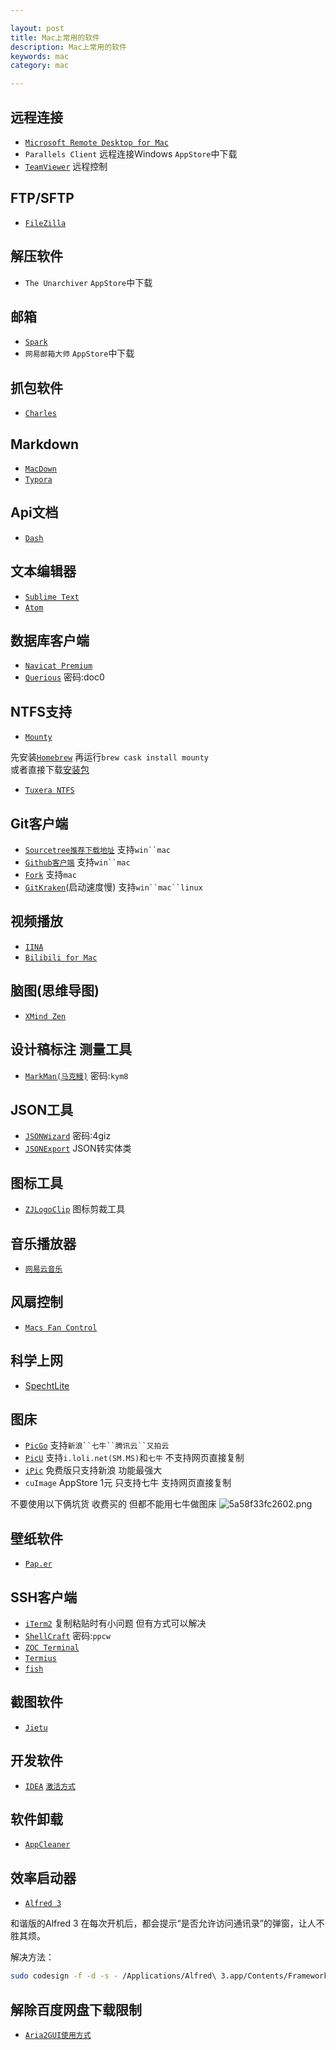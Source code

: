 ```yaml
---

layout: post
title: Mac上常用的软件
description: Mac上常用的软件
keywords: mac
category: mac

---
```


## 远程连接

+ [`Microsoft Remote Desktop for Mac`](https://rink.hockeyapp.net/apps/5e0c144289a51fca2d3bfa39ce7f2b06/)
+ `Parallels Client` 远程连接Windows `AppStore`中下载
+ [`TeamViewer`](https://www.teamviewer.com/zhCN/) 远程控制

## FTP/SFTP

+ [`FileZilla`](https://www.filezilla.cn/)

## 解压软件

+ `The Unarchiver` `AppStore`中下载

## 邮箱

+ [`Spark`](https://itunes.apple.com/app/id1176895641?mt=12)
+ `网易邮箱大师` `AppStore`中下载

## 抓包软件

+ [`Charles`](https://pan.baidu.com/s/1nvNLjCl)

## Markdown

+ [`MacDown`](http://macdown.uranusjr.com/)
+ [`Typora`](https://www.typora.io/)

## Api文档

+ [`Dash`](https://pan.baidu.com/s/1i5fTVbJ)

## 文本编辑器

+ [`Sublime Text`](https://pan.baidu.com/s/1c2EAdm4)
+ [`Atom`](https://atom.io/)

## 数据库客户端

+ [`Navicat Premium`](https://pan.baidu.com/s/1qYTeFta)
+ [`Querious`](https://pan.baidu.com/s/1smhJSbr)  密码:doc0


## NTFS支持

+ [`Mounty`](http://enjoygineering.com/mounty/)   

 先安装[`Homebrew`](http://brew.sh/)  再运行`brew cask install mounty`  
 或者直接下载[安装包](http://enjoygineering.com/mounty/releases/Mounty.dmg)

+ [`Tuxera NTFS`](http://pan.baidu.com/s/1eS2vXyM)

## Git客户端

+ [`Sourcetree`](https://www.sourcetreeapp.com/)[`推荐下载地址`](https://pan.baidu.com/s/1c1ILmfA) 支持`win``mac`
+ [`Github客户端`](https://desktop.github.com) 支持`win``mac`
+ [`Fork`](https://git-fork.com/) 支持`mac`
+ [`GitKraken`](https://www.gitkraken.com/download)(启动速度慢) 支持`win``mac``linux`


## 视频播放

+ [`IINA`](https://lhc70000.github.io/iina/) 
+ [`Bilibili for Mac`](http://bilimac.eqoe.cn/)

## 脑图(思维导图)

+ [`XMind Zen`](https://www.xmind.cn/zen/) 


## 设计稿标注 测量工具

+ [`MarkMan(马克鳗)`](https://pan.baidu.com/s/1dE9pKBZ)  密码:`kym8`

## JSON工具

+ [`JSONWizard`](https://pan.baidu.com/s/1o9besqu)  密码:4giz
+ [`JSONExport`](https://github.com/psvmc/JSONExport) JSON转实体类

## 图标工具

+ [`ZJLogoClip`](https://github.com/psvmc/ZJLogoClip)  图标剪裁工具

## 音乐播放器

+ [`网易云音乐`](http://music.163.com/#/download) 

## 风扇控制

+ [`Macs Fan Control`](https://www.crystalidea.com/macs-fan-control) 


## 科学上网

+ [SpechtLite](https://github.com/zhuhaow/SpechtLite/releases)


## 图床

+ [`PicGo`](https://github.com/Molunerfinn/PicGo/releases) 支持`新浪``七牛``腾讯云``又拍云`
+ [`PicU`](https://github.com/chenxtdo/UPImageMacApp/releases) 支持`i.loli.net(SM.MS)`和`七牛` 不支持网页直接复制
+ [`iPic`](https://itunes.apple.com/cn/app/ipic-tu-chuang-shen-qi-zhong/id1101244278?mt=12) 免费版只支持新浪 功能最强大
+ `cuImage` AppStore 1元  只支持七牛 支持网页直接复制

不要使用以下俩坑货 收费买的 但都不能用七牛做图床
![5a58f33fc2602.png](https://i.loli.net/2018/01/13/5a58f33fc2602.png)


## 壁纸软件

+ [`Pap.er`](http://paper.meiyuan.in/)


## SSH客户端

+ [`iTerm2`](http://www.iterm2.com/) 复制粘贴时有小问题 但有方式可以解决
+ [`ShellCraft`](https://pan.baidu.com/s/1qZU5rli) 密码:`ppcw`
+ [`ZOC Terminal`](https://www.emtec.com/download.html#zocfiles)
+ [`Termius`](http://www.termius.com/#download)
+ [`fish`](http://fishshell.com/)

## 截图软件

+ [`Jietu`](http://jietu.qq.com/) 

## 开发软件

+ [`IDEA`](http://www.jetbrains.com/idea/download) [`激活方式`](http://xidea.online/)

## 软件卸载

+ [`AppCleaner`](http://freemacsoft.net/appcleaner/)

## 效率启动器

+ [`Alfred 3`](https://www.alfredapp.com/)

和谐版的Alfred 3 在每次开机后，都会提示“是否允许访问通讯录”的弹窗，让人不胜其烦。  

解决方法：

```bash
sudo codesign -f -d -s - /Applications/Alfred\ 3.app/Contents/Frameworks/Alfred\ Framework.framework/Versions/A/Alfred\ Framework
```

## 解除百度网盘下载限制

+ [`Aria2GUI`](https://github.com/yangshun1029/aria2gui)[`使用方式`](https://www.jianshu.com/p/b58fff3fb946)

